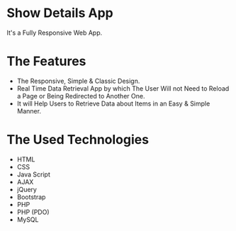 # Show Details App
It's a Fully Responsive Web App.

# The Features
* The Responsive, Simple & Classic Design.
* Real Time Data Retrieval App by which The User Will not Need to Reload a Page or Being Redirected to Another One.
* It will Help Users to Retrieve Data about Items in an Easy & Simple Manner.

# The Used Technologies
* HTML
* CSS
* Java Script
* AJAX
* jQuery
* Bootstrap
* PHP
* PHP (PDO)
* MySQL
